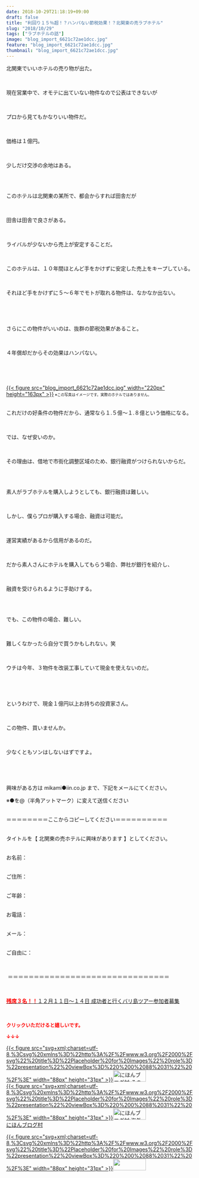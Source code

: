 ```yaml
---
date: 2018-10-29T21:18:19+09:00
draft: false
title: "利回り１５％超！？ハンパない節税効果！？北関東の売ラブホテル"
slug: "2018/10/29"
tags: ["ラブホテルの話"]
image: "blog_import_6621c72ae1dcc.jpg"
feature: "blog_import_6621c72ae1dcc.jpg"
thumbnail: "blog_import_6621c72ae1dcc.jpg"
---
```

<p>北関東でいいホテルの売り物が出た。</p><p> </p><p>現在営業中で、オモテに出ていない物件なので公表はできないが</p><p> </p><p>プロから見てもかなりいい物件だ。</p><p> </p><p>価格は１億円。</p><p> </p><p>少しだけ交渉の余地はある。</p><p> </p><p><br/>このホテルは北関東の某所で、都会からすれば田舎だが</p><p> </p><p>田舎は田舎で良さがある。</p><p> </p><p>ライバルが少ないから売上が安定することだ。</p><p> </p><p>このホテルは、１０年間ほとんど手をかけずに安定した売上をキープしている。</p><p> </p><p>それほど手をかけずに５～６年でモトが取れる物件は、なかなか出ない。</p><p> </p><p> </p><p>さらにこの物件がいいのは、抜群の節税効果があること。</p><p> </p><p>４年償却だからその効果はハンパない。</p><p> </p><p> </p><p><a href="blog_import_6621c72ae1dcc.jpg">{{< figure src="blog_import_6621c72ae1dcc.jpg" width="220px" height="163px" >}}</a><span style="font-size: 0.7em;"> ※この写真はイメージです。実際のホテルではありません。</span></p><p><br/>これだけの好条件の物件だから、通常なら１.５億～１.８億という価格になる。</p><p> </p><p>では、なぜ安いのか。</p><p> </p><p>その理由は、借地で市街化調整区域のため、銀行融資がつけられないからだ。</p><p> </p><p><br/>素人がラブホテルを購入しようとしても、銀行融資は難しい。</p><p> </p><p>しかし、僕らプロが購入する場合、融資は可能だ。</p><p> </p><p>運営実績があるから信用があるのだ。</p><p> </p><p>だから素人さんにホテルを購入してもらう場合、弊社が銀行を紹介し、</p><p> </p><p>融資を受けられるように手助けする。</p><p> </p><p><br/>でも、この物件の場合、難しい。</p><p> </p><p>難しくなかったら自分で買うかもしれない。笑</p><p> </p><p>ウチは今年、３物件を改装工事していて現金を使えないのだ。</p><p> </p><p> </p><p>というわけで、現金１億円以上お持ちの投資家さん。</p><p> </p><p>この物件、買いませんか。</p><p> </p><p>少なくともソンはしないはずですよ。</p><p> </p><p> </p><p>興味がある方は mikami●iin.co.jp まで、下記をメールにてください。</p><p>※●を@（半角アットマーク）に変えて送信ください</p><p><br/>＝＝＝＝＝＝＝＝ここからコピーしてください＝＝＝＝＝＝＝＝＝＝</p><p><br/>タイトルを【 北関東の売ホテルに興味があります 】としてください。</p><p><br/>お名前：</p><p><br/>ご住所：</p><p><br/>ご年齢：</p><p><br/>お電話：</p><p><br/>メール：</p><p><br/>ご自由に：</p><p> </p><p> ＝＝＝＝＝＝＝＝＝＝＝＝＝＝＝＝＝＝＝＝＝＝＝＝＝＝＝＝＝＝＝</p><p> </p><p><a href="https://ameblo.jp/baliclub/entry-12410059910.html" target="_blank"><span style="font-weight: bold;"><span style="color: rgb(255, 0, 0);">残席３名！！</span></span>１２月１１日～１４日 成功者と行くバリ島ツアー参加者募集</a></p><p> </p><p><font color="#ff0000" size="2"><strong>クリックいただけると嬉しいです。</strong></font></p><p><font color="#ff0000" size="2"><strong>↓↓↓</strong></font></p><p><a href="ranking.html?p_cid=01260127" id="&amp;blogmura_banner" target="_blank">{{< figure src="svg+xml;charset=utf-8,%3Csvg%20xmlns%3D%22http%3A%2F%2Fwww.w3.org%2F2000%2Fsvg%22%20title%3D%22Placeholder%20for%20Images%22%20role%3D%22presentation%22%20viewBox%3D%220%200%2088%2031%22%20%2F%3E" width="88px" height="31px" >}}<noscript><img alt="にほんブログ村 その他生活ブログ 不動産投資へ" border="0" height="31" src="https://img-proxy.blog-video.jp/images?url=http%3A%2F%2Flife.blogmura.com%2Fhudousantoushi%2Fimg%2Fhudousantoushi88_31.gif" width="88"></noscript></a><br/><a href="ranking.html?p_cid=01260127" target="_blank">{{< figure src="svg+xml;charset=utf-8,%3Csvg%20xmlns%3D%22http%3A%2F%2Fwww.w3.org%2F2000%2Fsvg%22%20title%3D%22Placeholder%20for%20Images%22%20role%3D%22presentation%22%20viewBox%3D%220%200%2088%2031%22%20%2F%3E" width="88px" height="31px" >}}<noscript><img alt="にほんブログ村 海外生活ブログ バリ島情報へ" border="0" height="31" src="https://img-proxy.blog-video.jp/images?url=http%3A%2F%2Foverseas.blogmura.com%2Fbali%2Fimg%2Fbali88_31.gif" width="88"></noscript></a><br/><a href="ranking.html?p_cid=01260127" target="_blank">にほんブログ村</a></p><p><a href="link.php?1804582" title="人気ブログランキングへ">{{< figure src="svg+xml;charset=utf-8,%3Csvg%20xmlns%3D%22http%3A%2F%2Fwww.w3.org%2F2000%2Fsvg%22%20title%3D%22Placeholder%20for%20Images%22%20role%3D%22presentation%22%20viewBox%3D%220%200%2088%2031%22%20%2F%3E" width="88px" height="31px" >}}<noscript><img border="0" height="31" src="https://blog.with2.net/img/banner/banner_22.gif" width="88"></noscript></a></p><p> </p>

